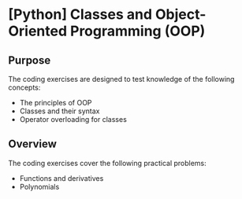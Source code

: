 # [Python] Classes and Object-Oriented Programming (OOP)

## Purpose

The coding exercises are designed to test knowledge of the following concepts:

- The principles of OOP
- Classes and their syntax
- Operator overloading for classes

## Overview

The coding exercises cover the following practical problems:

- Functions and derivatives
- Polynomials

